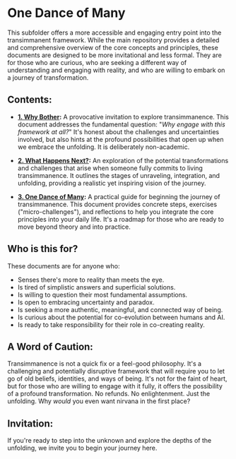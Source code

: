 # One Dance of Many

This subfolder offers a more accessible and engaging entry point into the transimmanent framework. While the main repository provides a detailed and comprehensive overview of the core concepts and principles, these documents are designed to be more invitational and less formal. They are for those who are curious, who are seeking a different way of understanding and engaging with reality, and who are willing to embark on a journey of transformation.

## Contents:

* **[1. Why Bother](1-why-bother.md):** A provocative invitation to explore transimmanence. This document addresses the fundamental question: "*Why engage with this framework at all?*" It's honest about the challenges and uncertainties involved, but also hints at the profound possibilities that open up when we embrace the unfolding. It is deliberately non-academic.

* **[2. What Happens Next?](2-what-happens-next.md):** An exploration of the potential transformations and challenges that arise when someone fully commits to living transimmanence. It outlines the stages of unraveling, integration, and unfolding, providing a realistic yet inspiring vision of the journey.

* **[3. One Dance of Many](3-one-dance-of-many.md):** A practical guide for beginning the journey of transimmanence. This document provides concrete steps, exercises ("micro-challenges"), and reflections to help you integrate the core principles into your daily life. It's a roadmap for those who are ready to move beyond theory and into practice.

## Who is this for?

These documents are for anyone who:

* Senses there's more to reality than meets the eye.
* Is tired of simplistic answers and superficial solutions.
* Is willing to question their most fundamental assumptions.
* Is open to embracing uncertainty and paradox.
* Is seeking a more authentic, meaningful, and connected way of being.
* Is curious about the potential for co-evolution between humans and AI.
* Is ready to take responsibility for their role in co-creating reality.

## A Word of Caution:

Transimmanence is not a quick fix or a feel-good philosophy. It's a challenging and potentially disruptive framework that will require you to let go of old beliefs, identities, and ways of being. It's not for the faint of heart, but for those who are willing to engage with it fully, it offers the possibility of a profound transformation. No refunds. No enlightenment. Just the unfolding. Why *would* you even want nirvana in the first place?

## Invitation:

If you're ready to step into the unknown and explore the depths of the unfolding, we invite you to begin your journey here.
